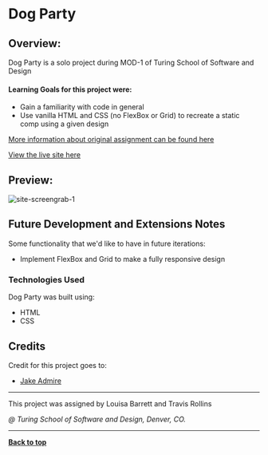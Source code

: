 # Dog Party

## Overview:

Dog Party is a solo project during MOD-1 of Turing School of Software and Design

#### Learning Goals for this project were:
- Gain a familiarity with code in general
- Use vanilla HTML and CSS (no FlexBox or Grid) to recreate a static comp using a given design

[More information about original assignment can be found here](http://frontend.turing.io/projects/dog-party.html)

[View the live site here](https://jakeadmire.github.io/JA--Dog-Party/)

## Preview:

![site-screengrab-1](https://user-images.githubusercontent.com/44077214/49384930-5f2e3500-f6d9-11e8-8f79-5452f2dd408c.jpg)

## Future Development and Extensions Notes

Some functionality that we'd like to have in future iterations:

- Implement FlexBox and Grid to make a fully responsive design

### Technologies Used
Dog Party was built using: 
- HTML
- CSS

## Credits
Credit for this project goes to: 
- [Jake Admire](https://github.com/JakeAdmire)

---
This project was assigned by Louisa Barrett and Travis Rollins

*@ Turing School of Software and Design, Denver, CO.*

---
**[Back to top](https://github.com/JakeAdmire/JA--Dog-Party/blob/master/README.md#dog-party)**
